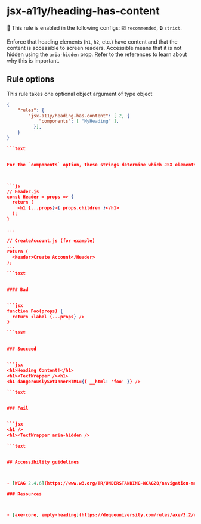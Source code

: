 # jsx-a11y/heading-has-content

💼 This rule is enabled in the following configs: ☑️ `recommended`, 🔒 `strict`.

<!-- end auto-generated rule header -->

Enforce that heading elements (`h1`, `h2`, etc.) have content and that the content is accessible to screen readers. Accessible means that it is not hidden using the `aria-hidden` prop. Refer to the references to learn about why this is important.

## Rule options


This rule takes one optional object argument of type object


```json
{
    "rules": {
        "jsx-a11y/heading-has-content": [ 2, {
            "components": [ "MyHeading" ],
          }],
    }
}

```text


For the `components` option, these strings determine which JSX elements (**always including** `<h1>` thru `<h6>`) should be checked for having content. This is a good use case when you have a wrapper component that simply renders an `h1` element (like in React):



```js
// Header.js
const Header = props => {
  return (
    <h1 {...props}>{ props.children }</h1>
  );
}

...

// CreateAccount.js (for example)
...
return (
  <Header>Create Account</Header>
);

```text


#### Bad


```jsx
function Foo(props) {
  return <label {...props} />
}

```text


### Succeed


```jsx
<h1>Heading Content!</h1>
<h1><TextWrapper /><h1>
<h1 dangerouslySetInnerHTML={{ __html: 'foo' }} />

```text


### Fail


```jsx
<h1 />
<h1><TextWrapper aria-hidden />

```text


## Accessibility guidelines



- [WCAG 2.4.6](https://www.w3.org/TR/UNDERSTANDING-WCAG20/navigation-mechanisms-descriptive.html)

### Resources



- [axe-core, empty-heading](https://dequeuniversity.com/rules/axe/3.2/empty-heading)
